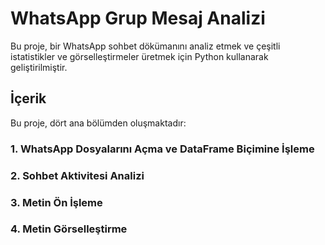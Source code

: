 # WhatsApp Grup Mesaj Analizi

Bu proje, bir WhatsApp sohbet dökümanını analiz etmek ve çeşitli istatistikler ve görselleştirmeler üretmek için Python kullanarak geliştirilmiştir.
## İçerik

Bu proje, dört ana bölümden oluşmaktadır:

### 1. WhatsApp Dosyalarını Açma ve DataFrame Biçimine İşleme

### 2. Sohbet Aktivitesi Analizi

### 3. Metin Ön İşleme

### 4. Metin Görselleştirme



